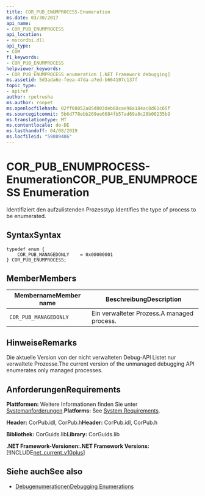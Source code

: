 ```yaml
---
title: COR_PUB_ENUMPROCESS-Enumeration
ms.date: 03/30/2017
api_name:
- COR_PUB_ENUMPROCESS
api_location:
- mscordbi.dll
api_type:
- COM
f1_keywords:
- COR_PUB_ENUMPROCESS
helpviewer_keywords:
- COR_PUB_ENUMPROCESS enumeration [.NET Framework debugging]
ms.assetid: 5d3ada6e-feea-47da-a7ed-b664107c137f
topic_type:
- apiref
author: rpetrusha
ms.author: ronpet
ms.openlocfilehash: 02ff60852a85d003deb68cae96a184ac8d61c65f
ms.sourcegitcommit: 5b6d778ebb269ee6684fb57ad69a8c28b06235b9
ms.translationtype: MT
ms.contentlocale: de-DE
ms.lasthandoff: 04/08/2019
ms.locfileid: "59089406"
---
```

# <a name="corpubenumprocess-enumeration"></a><span data-ttu-id="7fa73-102">COR_PUB_ENUMPROCESS-Enumeration</span><span class="sxs-lookup"><span data-stu-id="7fa73-102">COR_PUB_ENUMPROCESS Enumeration</span></span>
<span data-ttu-id="7fa73-103">Identifiziert den aufzulistenden Prozesstyp.</span><span class="sxs-lookup"><span data-stu-id="7fa73-103">Identifies the type of process to be enumerated.</span></span>  
  
## <a name="syntax"></a><span data-ttu-id="7fa73-104">Syntax</span><span class="sxs-lookup"><span data-stu-id="7fa73-104">Syntax</span></span>  
  
```  
typedef enum {  
    COR_PUB_MANAGEDONLY    = 0x00000001  
} COR_PUB_ENUMPROCESS;  
```  
  
## <a name="members"></a><span data-ttu-id="7fa73-105">Member</span><span class="sxs-lookup"><span data-stu-id="7fa73-105">Members</span></span>  
  
|<span data-ttu-id="7fa73-106">Membername</span><span class="sxs-lookup"><span data-stu-id="7fa73-106">Member name</span></span>|<span data-ttu-id="7fa73-107">Beschreibung</span><span class="sxs-lookup"><span data-stu-id="7fa73-107">Description</span></span>|  
|-----------------|-----------------|  
|`COR_PUB_MANAGEDONLY`|<span data-ttu-id="7fa73-108">Ein verwalteter Prozess.</span><span class="sxs-lookup"><span data-stu-id="7fa73-108">A managed process.</span></span>|  
  
## <a name="remarks"></a><span data-ttu-id="7fa73-109">Hinweise</span><span class="sxs-lookup"><span data-stu-id="7fa73-109">Remarks</span></span>  
 <span data-ttu-id="7fa73-110">Die aktuelle Version von der nicht verwalteten Debug-API Listet nur verwaltete Prozesse.</span><span class="sxs-lookup"><span data-stu-id="7fa73-110">The current version of the unmanaged debugging API enumerates only managed processes.</span></span>  
  
## <a name="requirements"></a><span data-ttu-id="7fa73-111">Anforderungen</span><span class="sxs-lookup"><span data-stu-id="7fa73-111">Requirements</span></span>  
 <span data-ttu-id="7fa73-112">**Plattformen:** Weitere Informationen finden Sie unter [Systemanforderungen](../../../../docs/framework/get-started/system-requirements.md).</span><span class="sxs-lookup"><span data-stu-id="7fa73-112">**Platforms:** See [System Requirements](../../../../docs/framework/get-started/system-requirements.md).</span></span>  
  
 <span data-ttu-id="7fa73-113">**Header:** CorPub.idl, CorPub.h</span><span class="sxs-lookup"><span data-stu-id="7fa73-113">**Header:** CorPub.idl, CorPub.h</span></span>  
  
 <span data-ttu-id="7fa73-114">**Bibliothek:** CorGuids.lib</span><span class="sxs-lookup"><span data-stu-id="7fa73-114">**Library:** CorGuids.lib</span></span>  
  
 **<span data-ttu-id="7fa73-115">.NET Framework-Versionen:</span><span class="sxs-lookup"><span data-stu-id="7fa73-115">.NET Framework Versions:</span></span>** [!INCLUDE[net_current_v10plus](../../../../includes/net-current-v10plus-md.md)]  
  
## <a name="see-also"></a><span data-ttu-id="7fa73-116">Siehe auch</span><span class="sxs-lookup"><span data-stu-id="7fa73-116">See also</span></span>

- [<span data-ttu-id="7fa73-117">Debugenumerationen</span><span class="sxs-lookup"><span data-stu-id="7fa73-117">Debugging Enumerations</span></span>](../../../../docs/framework/unmanaged-api/debugging/debugging-enumerations.md)
